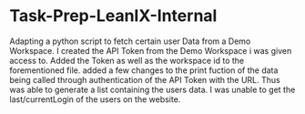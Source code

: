 # Task-Prep-LeanIX-Internal
Adapting a python script to fetch certain user Data from a Demo Workspace.
I created the API Token from the Demo Workspace i was given access to.
Added the Token as well as the workspace id to the forementioned file.
added a few changes to the print fuction of the data being called through authentication of the API Token with the URL.
Thus was able to generate a list containing the users data.
I was unable to get the last/currentLogin of the users on the website.
